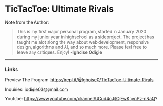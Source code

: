 # TicTacToe: Ultimate Rivals
Note from the Author:

>This is my first major personal program, started in January 2020 during my junior year in highschool as a sideproject. The project has taught me alot along the way about web development, responsive design, algorithms and AI, and so much more. Please feel free to leave any critiques. Enjoy!
**-Ighoise Odigie**

---

### Links
Preview The Program: https://repl.it/@IghoiseO/TicTacToe-Ultimate-Rivals

Inquiries: iodigie03@gmail.com

Youtube: https://www.youtube.com/channel/UCud4cJjtCjEwKpynPz-nNaQ?

